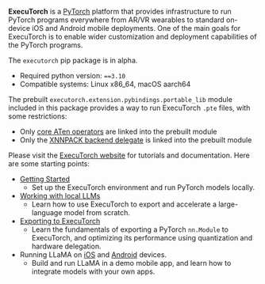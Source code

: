 **ExecuTorch** is a [PyTorch](https://pytorch.org/) platform that provides
infrastructure to run PyTorch programs everywhere from AR/VR wearables to
standard on-device iOS and Android mobile deployments. One of the main goals for
ExecuTorch is to enable wider customization and deployment capabilities of the
PyTorch programs.

The `executorch` pip package is in alpha.
* Required python version: `==3.10`
* Compatible systems: Linux x86_64, macOS aarch64

The prebuilt `executorch.extension.pybindings.portable_lib` module included in
this package provides a way to run ExecuTorch `.pte` files, with some
restrictions:
* Only [core ATen
  operators](https://pytorch.org/executorch/stable/ir-ops-set-definition.html)
  are linked into the prebuilt module
* Only the [XNNPACK backend
  delegate](https://pytorch.org/executorch/main/native-delegates-executorch-xnnpack-delegate.html)
  is linked into the prebuilt module

Please visit the [ExecuTorch website](https://pytorch.org/executorch/) for
tutorials and documentation. Here are some starting points:
* [Getting
  Started](https://pytorch.org/executorch/stable/getting-started-setup.html)
  * Set up the ExecuTorch environment and run PyTorch models locally.
* [Working with
  local LLMs](https://pytorch.org/executorch/stable/llm/getting-started.html)
  * Learn how to use ExecuTorch to export and accelerate a large-language model
    from scratch.
* [Exporting to
  ExecuTorch](https://pytorch.org/executorch/main/tutorials/export-to-executorch-tutorial.html)
  * Learn the fundamentals of exporting a PyTorch `nn.Module` to ExecuTorch, and
    optimizing its performance using quantization and hardware delegation.
* Running LLaMA on
  [iOS](https://pytorch.org/executorch/stable/llm/llama-demo-ios.html) and
  [Android](https://pytorch.org/executorch/stable/llm/llama-demo-android.html)
  devices.
  * Build and run LLaMA in a demo mobile app, and learn how to integrate models
    with your own apps.
